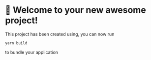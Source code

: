 # 🚀 Welcome to your new awesome project!

This project has been created using, you can now run

```
yarn build
```

to bundle your application
